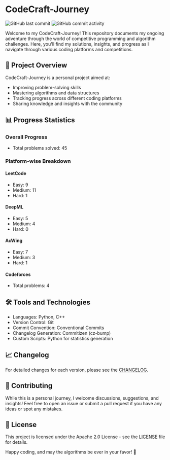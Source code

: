 # CodeCraft-Journey

![GitHub last commit](https://img.shields.io/github/last-commit/kyriekevin/CodeCraft-Journey)
![GitHub commit activity](https://img.shields.io/github/commit-activity/m/kyriekevin/CodeCraft-Journey)

Welcome to my CodeCraft-Journey! This repository documents my ongoing adventure through the world of competitive programming and algorithm challenges. Here, you'll find my solutions, insights, and progress as I navigate through various coding platforms and competitions.

## 🚀 Project Overview

CodeCraft-Journey is a personal project aimed at:
- Improving problem-solving skills
- Mastering algorithms and data structures
- Tracking progress across different coding platforms
- Sharing knowledge and insights with the community

## 📊 Progress Statistics

### Overall Progress
<!-- STATS:TOTAL_PROBLEMS -->
- Total problems solved: 45
<!-- STATS:TOTAL_PROBLEMS:END -->

### Platform-wise Breakdown

#### LeetCode
<!-- STATS:LEETCODE -->
- Easy: 9
- Medium: 11
- Hard: 1
<!-- STATS:LEETCODE:END -->

#### DeepML
<!-- STATS:DEEPML -->
- Easy: 5
- Medium: 4
- Hard: 0
<!-- STATS:DEEPML:END -->

#### AcWing
<!-- STATS:ACWING -->
- Easy: 7
- Medium: 3
- Hard: 1
<!-- STATS:ACWING:END -->

#### Codeforces
<!-- STATS:CODEFORCES -->
- Total problems: 4
<!-- STATS:CODEFORCES:END -->

## 🛠 Tools and Technologies

- Languages: Python, C++
- Version Control: Git
- Commit Convention: Conventional Commits
- Changelog Generation: Commitizen (cz-bump)
- Custom Scripts: Python for statistics generation

## 📈 Changelog

For detailed changes for each version, please see the [CHANGELOG](./CHANGELOG.md).

## 🤝 Contributing

While this is a personal journey, I welcome discussions, suggestions, and insights! Feel free to open an issue or submit a pull request if you have any ideas or spot any mistakes.

## 📜 License

This project is licensed under the Apache 2.0 License - see the [LICENSE](LICENSE) file for details.

Happy coding, and may the algorithms be ever in your favor! 🌟
